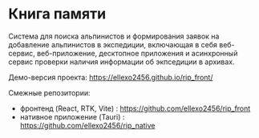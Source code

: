 # Книга памяти

Система для поиска альпинистов и формирования заявок на добавление альпинистов в экспедиции, включающая в себя веб-сервис, веб-приложение, десктопное приложения и асинхронный сервис проверки наличия информации об экпседиции в архивах.

Демо-версия проекта: https://ellexo2456.github.io/rip_front/

Смежные репозитории:
* фронтенд (React, RTK, Vite) : https://github.com/ellexo2456/rip_front
* нативное приложение (Tauri) : https://github.com/ellexo2456/rip_native
